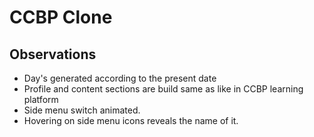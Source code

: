 # CCBP Clone

## Observations

- Day's generated according to the present date
- Profile and content sections are build same as like in CCBP learning platform
- Side menu switch animated.
- Hovering on side menu icons reveals the name of it.
